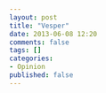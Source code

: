 ```yaml
---
layout: post
title: "Vesper"
date: 2013-06-08 12:20
comments: false
tags: []
categories: 
- Opinion
published: false
---
```


